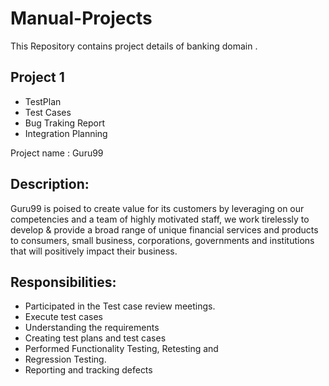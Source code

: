 # Manual-Projects
This Repository contains project details of banking domain . 
## Project 1 
- TestPlan
- Test Cases
- Bug Traking Report
-  Integration Planning 
  
  Project name : Guru99
  
 ## Description:

Guru99 is poised to create value for its customers by leveraging on our competencies and a team of highly motivated staff, we work tirelessly to develop & provide a broad range of unique financial services and products to consumers, small business, corporations, governments and institutions that will positively impact their business.

## Responsibilities:
- Participated in the Test case review meetings.
- Execute  test cases
- Understanding the requirements
- Creating test plans and test cases
- Performed Functionality Testing, Retesting and 
- Regression Testing.
- Reporting and tracking defects

